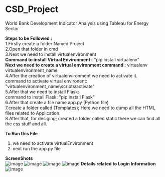 # CSD_Project
World Bank Development Indicator Analysis using Tableau for Energy Sector


**Steps to be Followed :**<br>
1.Firstly create a folder Named Project<br>
2.Open that folder in cmd<br>
3.Next we need to install virtualenvironment <br>
**Command to install Virtual Environment :** "pip install virtualenv"<br>
**Next we need to create a virtual environment command :**  virtualenv virtualenvironment_name<br>
4.After the creation of virtualenvironment we need to activate it.<br>
command to activate virtual environent: "virtualenvironment_name\scripts\activate"<br>
5.After that we need to install Flask:<br>
command to install Flask: "pip install Flask"<br>
6.After that create a file name app.py (Python file)<br>
7.create a folder called (Templates); Here we need to dump all the HTML files related to Application.<br>
8.After that, for desiging; created a folder called static there we can find all the css stuff and all.<br>

**To Run this File**
1. we need to activate virtualEnvironment
2. next run the app.py file

**ScreenShots**<br>
![image](https://github.com/Balaji-Amjuri/CSD_PROJECT/assets/123747262/436bbf0e-56b2-498c-ba69-ea946646971c)
![image](https://github.com/Balaji-Amjuri/CSD_PROJECT/assets/123747262/eb9c1fcf-ab39-4b54-b3bb-fdfc16abffb3)
![image](https://github.com/Balaji-Amjuri/CSD_PROJECT/assets/123747262/1e0057c0-0bed-4762-b074-0cc5dddd306d)
![image](https://github.com/Balaji-Amjuri/CSD_PROJECT/assets/123747262/11c6f1b4-e4be-413f-8e48-e622e2953df4)
**Details related to Login Information**
![image](https://github.com/Balaji-Amjuri/CSD_PROJECT/assets/123747262/bd5636f9-b340-49d3-8702-5e2e0c10ab50)







